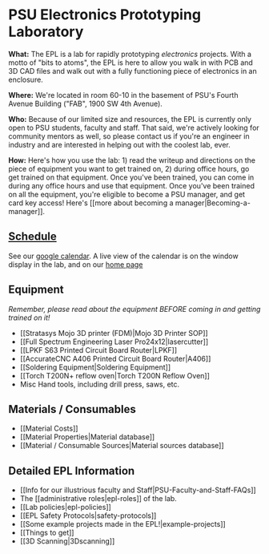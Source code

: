 # PSU Electronics Prototyping Laboratory

**What:** The EPL is a lab for rapidly prototyping *electronics* projects. With a motto of "bits to atoms", the EPL is here to allow you walk in with PCB and 3D CAD files and walk out with a fully functioning piece of electronics in an enclosure.

**Where:** We're located in room 60-10 in the basement of PSU's Fourth Avenue Building ("FAB", 1900 SW 4th Avenue).

**Who:** Because of our limited size and resources, the EPL is currently only open to PSU students, faculty and staff. That said, we're actively looking for community mentors as well, so please contact us if you're an engineer in industry and are interested in helping out with the coolest lab, ever.

**How:** Here's how you use the lab: 1) read the writeup and directions on the piece of equipment you want to get trained on, 2) during office hours, go get trained on that equipment. Once you've been trained, you can come in during any office hours and use that equipment. Once you've been trained on all the equipment, you're eligible to become a PSU manager, and get card key access! Here's [[more about becoming a manager|Becoming-a-manager]].

## [Schedule](https://www.google.com/calendar/embed?src=epl.pdx%40gmail.com&ctz=America/Los_Angeles)

See our [google calendar](https://www.google.com/calendar/embed?src=epl.pdx%40gmail.com&ctz=America/Los_Angeles). A live view of the calendar is on the window display in the lab, and on our [home page](http://psu-epl.github.io/)
## Equipment

*Remember, please read about the equipment BEFORE coming in and getting trained on it!*

- [[Stratasys Mojo 3D printer (FDM)|Mojo 3D Printer SOP]]
- [[Full Spectrum Engineering Laser Pro24x12|lasercutter]]
- [[LPKF S63 Printed Circuit Board Router|LPKF]]
- [[AccurateCNC A406 Printed Circuit Board Router|A406]]
- [[Soldering Equipment|Soldering Equipment]]
- [[Torch T200N+ reflow oven|Torch T200N Reflow Oven]]
- Misc Hand tools, including drill press, saws, etc.

## Materials / Consumables

- [[Material Costs]]
- [[Material Properties|Material database]]
- [[Material / Consumable Sources|Material sources database]]

## Detailed EPL Information

- [[Info for our illustrious faculty and Staff|PSU-Faculty-and-Staff-FAQs]]
- The [[administrative roles|epl-roles]] of the lab.
- [[Lab policies|epl-policies]]
- [[EPL Safety Protocols|safety-protocols]]
- [[Some example projects made in the EPL!|example-projects]]
- [[Things to get]]
- [[3D Scanning|3Dscanning]]
